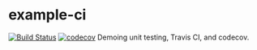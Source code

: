 # example-ci
[![Build Status](https://travis-ci.org/oliviaguest/example-ci.svg?branch=master)](https://travis-ci.org/oliviaguest/example-ci)
[![codecov](https://codecov.io/gh/oliviaguest/example-ci/branch/master/graph/badge.svg)](https://codecov.io/gh/oliviaguest/example-ci)
Demoing unit testing, Travis CI, and codecov.
